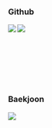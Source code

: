 ### Github

<p align="left">
  <a href="https://github.com/suhwan22">
    <img align="left" src="https://github-readme-stats.vercel.app/api?username=suhwan22&show_icons=true&hide=stars&theme=catppuccin_latte" />
  </a>
  <a href="https://github.com/suhwan22">
    <img align="left" src="https://github-readme-stats.vercel.app/api/top-langs/?username=suhwan22&layout=compact" />
  </a>
  <!-- resource: (https://github.com/anuraghazra/github-readme-stats/blob/master/docs/readme_kr.md) -->
  <br/><br/><br/><br/><br/><br/><br/>
</p>

### Baekjoon
<p align="left">
  <a href="https://solved.ac/profile/tnghkswkd123">
    <img align="left" src="http://mazassumnida.wtf/api/v2/generate_badge?boj=tnghkswkd123" />
  </a>
  <!-- resource: (https://github.com/mazassumnida/mazassumnida) -->
  <br/><br/><br/><br/><br/><br/><br/>
</p>
